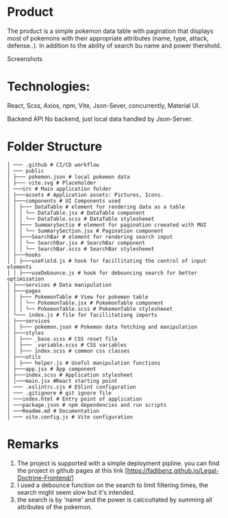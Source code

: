 # Product

The product is a simple pokemon data table with pagination that displays most of pokemons with their appropriate attributes (name, type, attack, defense..). In addition to the ability of search bu name and power thershold.

Screenshots

# Technologies:

React, Scss, Axios, npm, Vite, Json-Sever, concurrently, Material UI.

Backend API
No backend, just local data handled by Json-Server.

# Folder Structure

```
│ ─── .github # CI/CD workflow
│ ─── public
│ ├─── pokemon.json # local pokemon data
│ ├─── vite.svg # Placeholder
│ ───src # Main application folder
│ ├───assets # Application assets: Pictures, Icons.
│ ├───components # UI Components used
│ │ ├─── DataTable # element for rendering data as a table
│ │ │ └── DataTable.jsx # DataTable component
│ │ │ └── DataTable.scss # DataTable stylesheeet
│ │ ├─── SummarySectio # element for pagination creeated with MUI
│ │ │ └── SummarySection.jsx # Pagination component
│ │ ├───SearchBar # element for rendering search input
│ │ │ └── SearchBar.jsx # SearchBar component
│ │ │ └── SearchBar.scss # SearchBar stylesheeet
│ ├───hooks
│ │ ├───useField.js # hook for facillitating the control of input elements
│ │ ├───useDebounce.js # hook for debouncing search for better optimization
│ ├───services # Data manipulation
│ ├───pages
│ │ ├─── PokemonTable # View for pokemon table
│ │ │ └── PokemonTable.jsx # PokemonTable component
│ │ │ └── PokemonTable.scss # PokemonTable stylesheeet
│ └─── index.js # file for facillitationg imports
│ ├───services
│ │ ├─── pokemon.json # Pokemon data fetching and manipulation
│ ├───styles
│ │ ├─── _base.scss # CSS reset file
│ │ ├─── _variable.scss # CSS variables
│ │ ├─── index.scss # common css classes
│ ├───utils
│ │ ├─── helper.js # Useful manipulation functions
│ ├───app.jsx # App component
│ ├───index.scss # Application stylesheet
│ │───main.jsx #React starting point
│ ─── .eslintrc.cjs # ESlint configuration
│ ─── .gitignore # git ignore file
│ ───index.html # Entry point of application
│ ───package.json # npm dependencies and run scripts
│ ───Readme.md # Documentation
│ ─── vite.config.js # Vite configuration
```

# Remarks

1. The project is supported with a simple deployment pipline. you can find the project in github pages at this link [https://fadibenz.github.io/Legal-Doctrine-Frontend/]
2. I used a debounce function on the search to limit filtering times, the search might seem slow but it's intended.
3. the search is by 'name' and the power is calccultated by summing all attributes of the pokemon.
